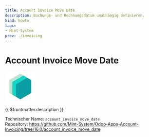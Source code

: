 ```yaml
---
title: Account Invoice Move Date
description: Buchungs- und Rechnungsdatum unabhängig definieren.
kind: howto
tags:
- Mint-System
prev: ./invoicing
---
```

# Account Invoice Move Date
![icon_oms_box](attachments/icons_odoo_mint_system.png)

{{ $frontmatter.description }}

Technischer Name: `account_invoice_move_date`\
Repository: <https://github.com/Mint-System/Odoo-Apps-Account-Invoicing/tree/16.0/account_invoice_move_date>
